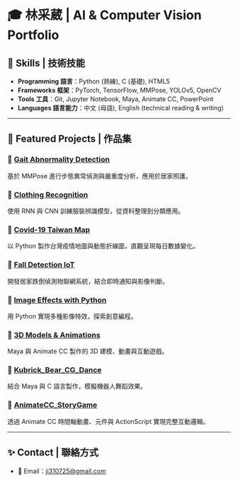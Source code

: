 # 🎓 林采葳 | AI & Computer Vision Portfolio

## 🧰 Skills | 技術技能
- **Programming 語言**：Python (熟練), C (基礎), HTML5
- **Frameworks 框架**：PyTorch, TensorFlow, MMPose, YOLOv5, OpenCV
- **Tools 工具**：Git, Jupyter Notebook, Maya, Animate CC, PowerPoint
- **Languages 語言能力**：中文 (母語), English (technical reading & writing)

---

## 📂 Featured Projects | 作品集

### 📌 [Gait Abnormality Detection](./Gait_Abnormality_Detection)
基於 MMPose 進行步態異常偵測與嚴重度分析，應用於居家照護。

### 📌 [Clothing Recognition](./Clothing_Recognition)
使用 RNN 與 CNN 訓練服裝辨識模型，從資料整理到分類應用。

### 📌 [Covid-19 Taiwan Map](./Covid19_Taiwan_Map)
以 Python 製作台灣疫情地圖與動態折線圖，直觀呈現每日數據變化。

### 📌 [Fall Detection IoT](./Fall_Detection_IoT)
開發居家跌倒偵測物聯網系統，結合即時通知與影像判斷。

### 📌 [Image Effects with Python](./Image_Effects_Python)
用 Python 實現多種影像特效，探索創意編程。

### 📌 [3D Models & Animations](./3D_Models_and_Animations)
Maya 與 Animate CC 製作的 3D 建模、動畫與互動遊戲。

### 📌 [Kubrick_Bear_CG_Dance](./Kubrick_Bear_CG_Dance)
結合 Maya 與 C 語言製作，模擬機器人舞蹈效果。

### 📌 [AnimateCC_StoryGame](./AnimateCC_StoryGame)
透過 Animate CC 時間軸動畫、元件與 ActionScript 實現完整互動邏輯。

---

## ✨ Contact | 聯絡方式
- 📧 Email：ji310725@gmail.com
